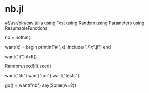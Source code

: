 
# nb.jl

#!/usr/bin/env julia
using Test
using Random
using Parameters
using ResumableFunctions

no = nothing

want(x) = begin println("# ",x); 
                include("./"*x*".jl") end

want("it")
it=It()

Random.seed!(it.seed)

want("lib")
want("col")
want("tests")

go() = want("nb")
say(Some(w=2))
